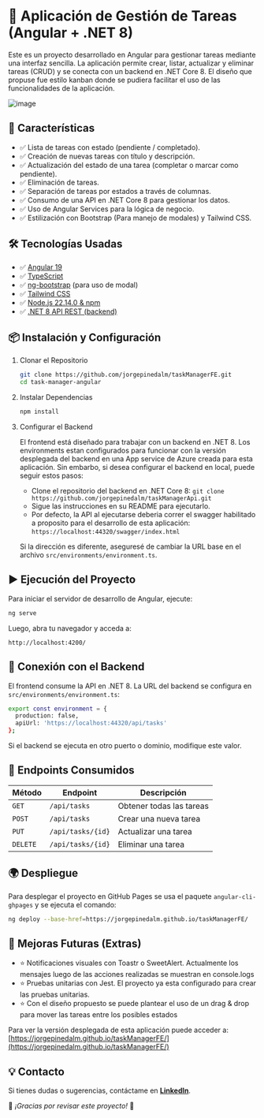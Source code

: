 # 📝 Aplicación de Gestión de Tareas (Angular + .NET 8)

Este es un proyecto desarrollado en Angular para gestionar tareas mediante una interfaz sencilla. La aplicación permite crear, listar, actualizar y eliminar tareas (CRUD) y se conecta con un backend en .NET Core 8. El diseño que propuse fue estilo kanban donde se pudiera facilitar el uso de las funcionalidades de la aplicación.

![image](https://github.com/user-attachments/assets/17208e56-3815-44fc-bc2a-63a73cbbeb75)

## 🚀 Características

- ✅ Lista de tareas con estado (pendiente / completado).
- ✅ Creación de nuevas tareas con título y descripción.
- ✅ Actualización del estado de una tarea (completar o marcar como pendiente).
- ✅ Eliminación de tareas.
- ✅ Separación de tareas por estados a través de columnas.
- ✅ Consumo de una API en .NET Core 8 para gestionar los datos.
- ✅ Uso de Angular Services para la lógica de negocio.
- ✅ Estilización con Bootstrap (Para manejo de modales) y Tailwind CSS.

## 🛠️ Tecnologías Usadas

- ✅ [Angular 19](https://angular.dev/)
- ✅ [TypeScript](https://www.typescriptlang.org/)
- ✅ [ng-bootstrap](https://ng-bootstrap.github.io/) (para uso de modal)
- ✅ [Tailwind CSS](https://tailwindcss.com/)
- ✅ [Node.js 22.14.0 & npm](https://nodejs.org/en/download)
- ✅ [.NET 8 API REST (backend)](https://dotnet.microsoft.com/en-us/download/dotnet/8.0)


##  📦 Instalación y Configuración

1. Clonar el Repositorio
    ```bash
    git clone https://github.com/jorgepinedalm/taskManagerFE.git
    cd task-manager-angular
    ```

1. Instalar Dependencias
    ```bash
    npm install
    ```
   
2. Configurar el Backend

    El frontend está diseñado para trabajar con un backend en .NET 8. Los environments estan configurados para funcionar con la versión desplegada del backend en una App service de Azure creada para esta aplicación. Sin embarbo, si desea configurar el backend en local, puede seguir estos pasos:
    - Clone el repositorio del backend en .NET Core 8: `git clone https://github.com/jorgepinedalm/taskManagerApi.git`
    - Sigue las instrucciones en su README para ejecutarlo.
    - Por defecto, la API al ejecutarse deberia correr el swagger habilitado a proposito para el desarrollo de esta aplicación: `https://localhost:44320/swagger/index.html`
    
    Si la dirección es diferente, aseguresé de cambiar la URL base en el archivo `src/environments/environment.ts`.

## ▶️ Ejecución del Proyecto

Para iniciar el servidor de desarrollo de Angular, ejecute:

```bash
ng serve
```

Luego, abra tu navegador y acceda a:

`http://localhost:4200/`

## 🔌 Conexión con el Backend

El frontend consume la API en .NET 8. La URL del backend se configura en `src/environments/environment.ts`:

```bash
export const environment = {
  production: false,
  apiUrl: 'https://localhost:44320/api/tasks'
};
```

Si el backend se ejecuta en otro puerto o dominio, modifique este valor.

## 📑 Endpoints Consumidos

| Método   | Endpoint          | Descripción              |
| -------- | ----------------- | ------------------------ |
| `GET`    | `/api/tasks`      | Obtener todas las tareas |
| `POST`   | `/api/tasks`      | Crear una nueva tarea    |
| `PUT`    | `/api/tasks/{id}` | Actualizar una tarea     |
| `DELETE` | `/api/tasks/{id}` | Eliminar una tarea       |

## 🌍 Despliegue

Para desplegar el proyecto en GitHub Pages se usa el paquete `angular-cli-ghpages` y se ejecuta el comando:

```bash
ng deploy --base-href=https://jorgepinedalm.github.io/taskManagerFE/
```

## 🎯 Mejoras Futuras (Extras)

- ⭐ Notificaciones visuales con Toastr o SweetAlert. Actualmente los mensajes luego de las acciones realizadas se muestran en console.logs
- ⭐ Pruebas unitarias con Jest. El proyecto ya esta configurado para crear las pruebas unitarias.
- ⭐ Con el diseño propuesto se puede plantear el uso de un drag & drop para mover las tareas entre los posibles estados

Para ver la versión desplegada de esta aplicación puede acceder a: [https://jorgepinedalm.github.io/taskManagerFE/](https://jorgepinedalm.github.io/taskManagerFE/)

## 💡 Contacto

Si tienes dudas o sugerencias, contáctame en **[LinkedIn](https://www.linkedin.com/in/jorgepinedam/)**.

🚀 *¡Gracias por revisar este proyecto!* 🚀